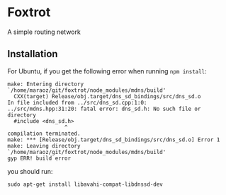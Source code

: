 
# Foxtrot

A simple routing network

## Installation

For Ubuntu, if you get the following error when running `npm install`: 
```
make: Entering directory `/home/maraoz/git/foxtrot/node_modules/mdns/build'
  CXX(target) Release/obj.target/dns_sd_bindings/src/dns_sd.o
In file included from ../src/dns_sd.cpp:1:0:
../src/mdns.hpp:31:20: fatal error: dns_sd.h: No such file or directory
  #include <dns_sd.h>
                  ^
compilation terminated.
make: *** [Release/obj.target/dns_sd_bindings/src/dns_sd.o] Error 1
make: Leaving directory `/home/maraoz/git/foxtrot/node_modules/mdns/build'
gyp ERR! build error 

```

you should run:
```
sudo apt-get install libavahi-compat-libdnssd-dev
```

